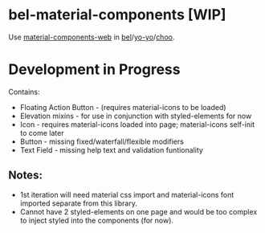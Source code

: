 # bel-material-components [WIP]

Use [material-components-web](https://github.com/material-components/material-components-web/) in [bel](https://github.com/shama/bel)/[yo-yo](https://github.com/maxogden/yo-yo)/[choo](https://github.com/choojs/choo).

# Development in Progress

Contains:
* Floating Action Button - (requires material-icons to be loaded)
* Elevation mixins - for use in conjunction with styled-elements for now
* Icon - requires material-icons loaded into page; material-icons self-init to come later
* Button - missing fixed/waterfall/flexible modifiers
* Text Field - missing help text and validation funtionality

## Notes:
* 1st iteration will need material css import and material-icons font imported separate from this library.
* Cannot have 2 styled-elements on one page and would be too complex to inject styled into the components (for now).